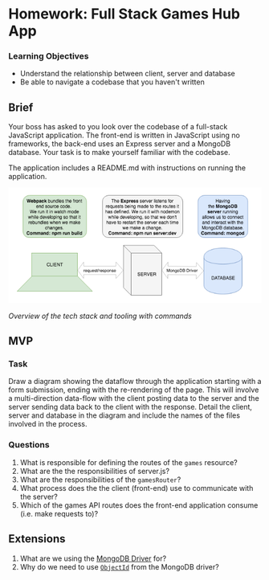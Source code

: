 # Homework: Full Stack Games Hub App

### Learning Objectives

- Understand the relationship between client, server and database
- Be able to navigate a codebase that you haven't written

## Brief

Your boss has asked to you look over the codebase of a full-stack JavaScript application. The front-end is written in JavaScript using no frameworks, the back-end uses an Express server and a MongoDB database. Your task is to make yourself familiar with the codebase.

The application includes a README.md with instructions on running the application.

![Overview of the tech stack and tooling with commands](images/tech_stack_with_commands.png)

*Overview of the tech stack and tooling with commands*

## MVP

### Task

Draw a diagram showing the dataflow through the application starting with a form submission, ending with the re-rendering of the page. This will involve a multi-direction data-flow with the client posting data to the server and the server sending data back to the client with the response. Detail the client, server and database in the diagram and include the names of the files involved in the process.

### Questions

1. What is responsible for defining the routes of the `games` resource?
2. What are the the responsibilities of server.js?
3. What are the responsibilities of the `gamesRouter`?
4. What process does the the client (front-end) use to communicate with the server?
5. Which of the games API routes does the front-end application consume (i.e. make requests to)?

## Extensions

1. What are we using the [MongoDB Driver](http://mongodb.github.io/node-mongodb-native/) for?
2. Why do we need to use [`ObjectId`](https://mongodb.github.io/node-mongodb-native/api-bson-generated/objectid.html) from the MongoDB driver?
